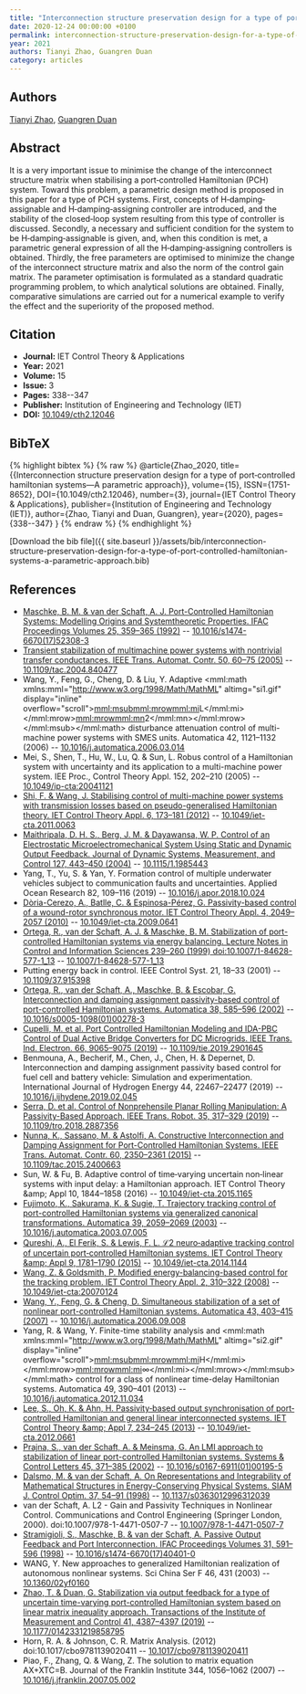```yaml
---
title: "Interconnection structure preservation design for a type of port‐controlled hamiltonian systems—A parametric approach"
date: 2020-12-24 00:00:00 +0100
permalink: interconnection-structure-preservation-design-for-a-type-of-port-controlled-hamiltonian-systems-a-parametric-approach
year: 2021
authors: Tianyi Zhao, Guangren Duan
category: articles
---
```

 
## Authors
[Tianyi Zhao](authors/tianyi-zhao), [Guangren Duan](authors/guangren-duan)
 
## Abstract
It is a very important issue to minimise the change of the interconnect structure matrix when stabilising a port‐controlled Hamiltonian (PCH) system. Toward this problem, a parametric design method is proposed in this paper for a type of PCH systems. First, concepts of H‐damping‐assignable and H‐damping‐assigning controller are introduced, and the stability of the closed‐loop system resulting from this type of controller is discussed. Secondly, a necessary and sufficient condition for the system to be H‐damping‐assignable is given, and, when this condition is met, a parametric general expression of all the H‐damping‐assigning controllers is obtained. Thirdly, the free parameters are optimised to minimize the change of the interconnect structure matrix and also the norm of the control gain matrix. The parameter optimisation is formulated as a standard quadratic programming problem, to which analytical solutions are obtained. Finally, comparative simulations are carried out for a numerical example to verify the effect and the superiority of the proposed method.
 
## Citation
- **Journal:** IET Control Theory &amp; Applications
- **Year:** 2021
- **Volume:** 15
- **Issue:** 3
- **Pages:** 338--347
- **Publisher:** Institution of Engineering and Technology (IET)
- **DOI:** [10.1049/cth2.12046](https://doi.org/10.1049/cth2.12046)
 
## BibTeX
{% highlight bibtex %}
{% raw %}
@article{Zhao_2020,
  title={{Interconnection structure preservation design for a type of port‐controlled hamiltonian systems—A parametric approach}},
  volume={15},
  ISSN={1751-8652},
  DOI={10.1049/cth2.12046},
  number={3},
  journal={IET Control Theory &amp; Applications},
  publisher={Institution of Engineering and Technology (IET)},
  author={Zhao, Tianyi and Duan, Guangren},
  year={2020},
  pages={338--347}
}
{% endraw %}
{% endhighlight %}
 
[Download the bib file]({{ site.baseurl }}/assets/bib/interconnection-structure-preservation-design-for-a-type-of-port-controlled-hamiltonian-systems-a-parametric-approach.bib)
 
## References
- [Maschke, B. M. & van der Schaft, A. J. Port-Controlled Hamiltonian Systems: Modelling Origins and Systemtheoretic Properties. IFAC Proceedings Volumes 25, 359–365 (1992)](port-controlled-hamiltonian-systems-modelling-origins-and-systemtheoretic-properties) -- [10.1016/s1474-6670(17)52308-3](https://doi.org/10.1016/s1474-6670(17)52308-3)
- [Transient stabilization of multimachine power systems with nontrivial transfer conductances. IEEE Trans. Automat. Contr. 50, 60–75 (2005)](transient-stabilization-of-multimachine-power-systems-with-nontrivial-transfer-conductances) -- [10.1109/tac.2004.840477](https://doi.org/10.1109/tac.2004.840477)
- Wang, Y., Feng, G., Cheng, D. & Liu, Y. Adaptive <mml:math xmlns:mml="http://www.w3.org/1998/Math/MathML" altimg="si1.gif" display="inline" overflow="scroll"><mml:msub><mml:mrow><mml:mi>L</mml:mi></mml:mrow><mml:mrow><mml:mn>2</mml:mn></mml:mrow></mml:msub></mml:math> disturbance attenuation control of multi-machine power systems with SMES units. Automatica 42, 1121–1132 (2006) -- [10.1016/j.automatica.2006.03.014](https://doi.org/10.1016/j.automatica.2006.03.014)
- Mei, S., Shen, T., Hu, W., Lu, Q. & Sun, L. Robus                                    control of a Hamiltonian system with uncertainty and its application to a multi-machine power system. IEE Proc., Control Theory Appl. 152, 202–210 (2005) -- [10.1049/ip-cta:20041121](https://doi.org/10.1049/ip-cta:20041121)
- [Shi, F. & Wang, J. Stabilising control of multi-machine power systems with transmission losses based on pseudo-generalised Hamiltonian theory. IET Control Theory Appl. 6, 173–181 (2012)](stabilising-control-of-multi-machine-power-systems-with-transmission-losses-based-on-pseudo-generalised-hamiltonian-theory) -- [10.1049/iet-cta.2011.0063](https://doi.org/10.1049/iet-cta.2011.0063)
- [Maithripala, D. H. S., Berg, J. M. & Dayawansa, W. P. Control of an Electrostatic Microelectromechanical System Using Static and Dynamic Output Feedback. Journal of Dynamic Systems, Measurement, and Control 127, 443–450 (2004)](control-of-an-electrostatic-microelectromechanical-system-using-static-and-dynamic-output-feedback) -- [10.1115/1.1985443](https://doi.org/10.1115/1.1985443)
- Yang, T., Yu, S. & Yan, Y. Formation control of multiple underwater vehicles subject to communication faults and uncertainties. Applied Ocean Research 82, 109–116 (2019) -- [10.1016/j.apor.2018.10.024](https://doi.org/10.1016/j.apor.2018.10.024)
- [Dòria-Cerezo, A., Batlle, C. & Espinosa-Pérez, G. Passivity-based control of a wound-rotor synchronous motor. IET Control Theory Appl. 4, 2049–2057 (2010)](passivity-based-control-of-a-wound-rotor-synchronous-motor) -- [10.1049/iet-cta.2009.0641](https://doi.org/10.1049/iet-cta.2009.0641)
- [Ortega, R., van der Schaft, A. J. & Maschke, B. M. Stabilization of port-controlled Hamiltonian systems via energy balancing. Lecture Notes in Control and Information Sciences 239–260 (1999) doi:10.1007/1-84628-577-1_13](stabilization-of-port-controlled-hamiltonian-systems-via-energy-balancing) -- [10.1007/1-84628-577-1_13](https://doi.org/10.1007/1-84628-577-1_13)
- Putting energy back in control. IEEE Control Syst. 21, 18–33 (2001) -- [10.1109/37.915398](https://doi.org/10.1109/37.915398)
- [Ortega, R., van der Schaft, A., Maschke, B. & Escobar, G. Interconnection and damping assignment passivity-based control of port-controlled Hamiltonian systems. Automatica 38, 585–596 (2002)](interconnection-and-damping-assignment-passivity-based-control-of-port-controlled-hamiltonian-systems) -- [10.1016/s0005-1098(01)00278-3](https://doi.org/10.1016/s0005-1098(01)00278-3)
- [Cupelli, M. et al. Port Controlled Hamiltonian Modeling and IDA-PBC Control of Dual Active Bridge Converters for DC Microgrids. IEEE Trans. Ind. Electron. 66, 9065–9075 (2019)](port-controlled-hamiltonian-modeling-and-ida-pbc-control-of-dual-active-bridge-converters-for-dc-microgrids) -- [10.1109/tie.2019.2901645](https://doi.org/10.1109/tie.2019.2901645)
- Benmouna, A., Becherif, M., Chen, J., Chen, H. & Depernet, D. Interconnection and damping assignment passivity based control for fuel cell and battery vehicle: Simulation and experimentation. International Journal of Hydrogen Energy 44, 22467–22477 (2019) -- [10.1016/j.ijhydene.2019.02.045](https://doi.org/10.1016/j.ijhydene.2019.02.045)
- [Serra, D. et al. Control of Nonprehensile Planar Rolling Manipulation: A Passivity-Based Approach. IEEE Trans. Robot. 35, 317–329 (2019)](control-of-nonprehensile-planar-rolling-manipulation-a-passivity-based-approach) -- [10.1109/tro.2018.2887356](https://doi.org/10.1109/tro.2018.2887356)
- [Nunna, K., Sassano, M. & Astolfi, A. Constructive Interconnection and Damping Assignment for Port-Controlled Hamiltonian Systems. IEEE Trans. Automat. Contr. 60, 2350–2361 (2015)](constructive-interconnection-and-damping-assignment-for-port-controlled-hamiltonian-systems) -- [10.1109/tac.2015.2400663](https://doi.org/10.1109/tac.2015.2400663)
- Sun, W. & Fu, B. Adaptive control of time‐varying uncertain non‐linear systems with input delay: a Hamiltonian approach. IET Control Theory &amp;amp; Appl 10, 1844–1858 (2016) -- [10.1049/iet-cta.2015.1165](https://doi.org/10.1049/iet-cta.2015.1165)
- [Fujimoto, K., Sakurama, K. & Sugie, T. Trajectory tracking control of port-controlled Hamiltonian systems via generalized canonical transformations. Automatica 39, 2059–2069 (2003)](trajectory-tracking-control-of-port-controlled-hamiltonian-systems-via-generalized-canonical-transformations) -- [10.1016/j.automatica.2003.07.005](https://doi.org/10.1016/j.automatica.2003.07.005)
- [Qureshi, A., El Ferik, S. & Lewis, F. L. ℒ2 neuro‐adaptive tracking control of uncertain port‐controlled Hamiltonian systems. IET Control Theory &amp;amp; Appl 9, 1781–1790 (2015)](l-sub-2-sub-neuro-adaptive-tracking-control-of-uncertain-port-controlled-hamiltonian-systems) -- [10.1049/iet-cta.2014.1144](https://doi.org/10.1049/iet-cta.2014.1144)
- [Wang, Z. & Goldsmith, P. Modified energy-balancing-based control for the tracking problem. IET Control Theory Appl. 2, 310–322 (2008)](modified-energy-balancing-based-control-for-the-tracking-problem) -- [10.1049/iet-cta:20070124](https://doi.org/10.1049/iet-cta:20070124)
- [Wang, Y., Feng, G. & Cheng, D. Simultaneous stabilization of a set of nonlinear port-controlled Hamiltonian systems. Automatica 43, 403–415 (2007)](simultaneous-stabilization-of-a-set-of-nonlinear-port-controlled-hamiltonian-systems) -- [10.1016/j.automatica.2006.09.008](https://doi.org/10.1016/j.automatica.2006.09.008)
- Yang, R. & Wang, Y. Finite-time stability analysis and <mml:math xmlns:mml="http://www.w3.org/1998/Math/MathML" altimg="si2.gif" display="inline" overflow="scroll"><mml:msub><mml:mrow><mml:mi>H</mml:mi></mml:mrow><mml:mrow><mml:mi>∞</mml:mi></mml:mrow></mml:msub></mml:math> control for a class of nonlinear time-delay Hamiltonian systems. Automatica 49, 390–401 (2013) -- [10.1016/j.automatica.2012.11.034](https://doi.org/10.1016/j.automatica.2012.11.034)
- [Lee, S., Oh, K. & Ahn, H. Passivity‐based output synchronisation of port‐controlled Hamiltonian and general linear interconnected systems. IET Control Theory &amp;amp; Appl 7, 234–245 (2013)](passivity-based-output-synchronisation-of-port-controlled-hamiltonian-and-general-linear-interconnected-systems) -- [10.1049/iet-cta.2012.0661](https://doi.org/10.1049/iet-cta.2012.0661)
- [Prajna, S., van der Schaft, A. & Meinsma, G. An LMI approach to stabilization of linear port-controlled Hamiltonian systems. Systems &amp; Control Letters 45, 371–385 (2002)](an-lmi-approach-to-stabilization-of-linear-port-controlled-hamiltonian-systems) -- [10.1016/s0167-6911(01)00195-5](https://doi.org/10.1016/s0167-6911(01)00195-5)
- [Dalsmo, M. & van der Schaft, A. On Representations and Integrability of Mathematical Structures in Energy-Conserving Physical Systems. SIAM J. Control Optim. 37, 54–91 (1998)](on-representations-and-integrability-of-mathematical-structures-in-energy-conserving-physical-systems) -- [10.1137/s0363012996312039](https://doi.org/10.1137/s0363012996312039)
- van der Schaft, A. L2 - Gain and Passivity Techniques in Nonlinear Control. Communications and Control Engineering (Springer London, 2000). doi:10.1007/978-1-4471-0507-7 -- [10.1007/978-1-4471-0507-7](https://doi.org/10.1007/978-1-4471-0507-7)
- [Stramigioli, S., Maschke, B. & van der Schaft, A. Passive Output Feedback and Port Interconnection. IFAC Proceedings Volumes 31, 591–596 (1998)](passive-output-feedback-and-port-interconnection) -- [10.1016/s1474-6670(17)40401-0](https://doi.org/10.1016/s1474-6670(17)40401-0)
- WANG, Y. New approaches to generalized Hamiltonian realization of autonomous nonlinear systems. Sci China Ser F 46, 431 (2003) -- [10.1360/02yf0160](https://doi.org/10.1360/02yf0160)
- [Zhao, T. & Duan, G. Stabilization via output feedback for a type of uncertain time-varying port-controlled Hamiltonian system based on linear matrix inequality approach. Transactions of the Institute of Measurement and Control 41, 4387–4397 (2019)](stabilization-via-output-feedback-for-a-type-of-uncertain-time-varying-port-controlled-hamiltonian-system-based-on-linear-matrix-inequality-approach) -- [10.1177/0142331219858795](https://doi.org/10.1177/0142331219858795)
- Horn, R. A. & Johnson, C. R. Matrix Analysis. (2012) doi:10.1017/cbo9781139020411 -- [10.1017/cbo9781139020411](https://doi.org/10.1017/cbo9781139020411)
- Piao, F., Zhang, Q. & Wang, Z. The solution to matrix equation AX+XTC=B. Journal of the Franklin Institute 344, 1056–1062 (2007) -- [10.1016/j.jfranklin.2007.05.002](https://doi.org/10.1016/j.jfranklin.2007.05.002)

